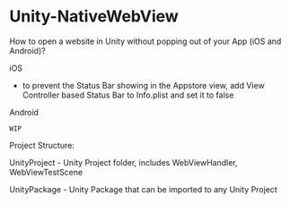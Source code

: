 Unity-NativeWebView
===================

How to open a website in Unity without popping out of your App (iOS and Android)?

iOS

  - to prevent the Status Bar showing in the Appstore view, add View Controller based Status Bar to Info.plist and set it to false

Android

    WIP

Project Structure:

UnityProject - Unity Project folder, includes WebViewHandler, WebViewTestScene

UnityPackage - Unity Package that can be imported to any Unity Project
